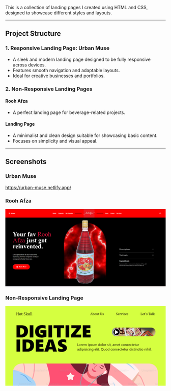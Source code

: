 This is a collection of landing pages I created using HTML and CSS, designed to showcase different styles and layouts.

---

## Project Structure

### 1. **Responsive Landing Page: Urban Muse**
- A sleek and modern landing page designed to be fully responsive across devices.
- Features smooth navigation and adaptable layouts.
- Ideal for creative businesses and portfolios.

### 2. **Non-Responsive Landing Pages**
#### **Rooh Afza**
- A perfect landing page for beverage-related projects.

#### **Landing Page**
- A minimalist and clean design suitable for showcasing basic content.
- Focuses on simplicity and visual appeal.

---

## Screenshots

### Urban Muse
https://urban-muse.netlify.app/

### Rooh Afza
![alt text](image.png) 

### Non-Responsive Landing Page
![alt text](image-1.png)
